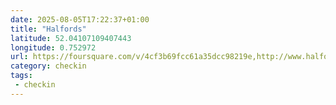 ```yaml
---
date: 2025-08-05T17:22:37+01:00
title: "Halfords"
latitude: 52.04107109407443
longitude: 0.752972
url: https://foursquare.com/v/4cf3b69fcc61a35dcc98219e,http://www.halfords.com,https://twitter.com/halfords_uk
category: checkin
tags:
 - checkin
---
```

